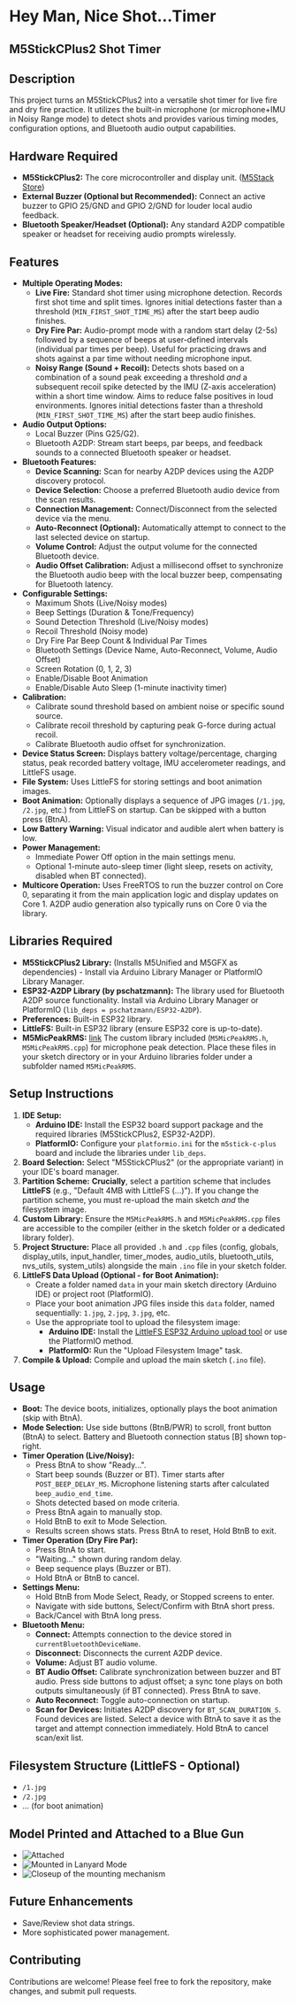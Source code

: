 # Hey Man, Nice Shot...Timer
## M5StickCPlus2 Shot Timer

## Description

This project turns an M5StickCPlus2 into a versatile shot timer for live fire and dry fire practice. It utilizes the built-in microphone (or microphone+IMU in Noisy Range mode) to detect shots and provides various timing modes, configuration options, and Bluetooth audio output capabilities.

## Hardware Required

* **M5StickCPlus2:** The core microcontroller and display unit. ([M5Stack Store](https://shop.m5stack.com/products/m5stickc-plus2-esp32-pico-d4))
* **External Buzzer (Optional but Recommended):** Connect an active buzzer to GPIO 25/GND and GPIO 2/GND for louder local audio feedback.
* **Bluetooth Speaker/Headset (Optional):** Any standard A2DP compatible speaker or headset for receiving audio prompts wirelessly.

## Features

* **Multiple Operating Modes:**
    * **Live Fire:** Standard shot timer using microphone detection. Records first shot time and split times. Ignores initial detections faster than a threshold (`MIN_FIRST_SHOT_TIME_MS`) after the start beep audio finishes.
    * **Dry Fire Par:** Audio-prompt mode with a random start delay (2-5s) followed by a sequence of beeps at user-defined intervals (individual par times per beep). Useful for practicing draws and shots against a par time without needing microphone input.
    * **Noisy Range (Sound + Recoil):** Detects shots based on a combination of a sound peak exceeding a threshold *and* a subsequent recoil spike detected by the IMU (Z-axis acceleration) within a short time window. Aims to reduce false positives in loud environments. Ignores initial detections faster than a threshold (`MIN_FIRST_SHOT_TIME_MS`) after the start beep audio finishes.
* **Audio Output Options:**
    * Local Buzzer (Pins G25/G2).
    * Bluetooth A2DP: Stream start beeps, par beeps, and feedback sounds to a connected Bluetooth speaker or headset.
* **Bluetooth Features:**
    * **Device Scanning:** Scan for nearby A2DP devices using the A2DP discovery protocol.
    * **Device Selection:** Choose a preferred Bluetooth audio device from the scan results.
    * **Connection Management:** Connect/Disconnect from the selected device via the menu.
    * **Auto-Reconnect (Optional):** Automatically attempt to connect to the last selected device on startup.
    * **Volume Control:** Adjust the output volume for the connected Bluetooth device.
    * **Audio Offset Calibration:** Adjust a millisecond offset to synchronize the Bluetooth audio beep with the local buzzer beep, compensating for Bluetooth latency.
* **Configurable Settings:**
    * Maximum Shots (Live/Noisy modes)
    * Beep Settings (Duration & Tone/Frequency)
    * Sound Detection Threshold (Live/Noisy modes)
    * Recoil Threshold (Noisy mode)
    * Dry Fire Par Beep Count & Individual Par Times
    * Bluetooth Settings (Device Name, Auto-Reconnect, Volume, Audio Offset)
    * Screen Rotation (0, 1, 2, 3)
    * Enable/Disable Boot Animation
    * Enable/Disable Auto Sleep (1-minute inactivity timer)
* **Calibration:**
    * Calibrate sound threshold based on ambient noise or specific sound source.
    * Calibrate recoil threshold by capturing peak G-force during actual recoil.
    * Calibrate Bluetooth audio offset for synchronization.
* **Device Status Screen:** Displays battery voltage/percentage, charging status, peak recorded battery voltage, IMU accelerometer readings, and LittleFS usage.
* **File System:** Uses LittleFS for storing settings and boot animation images.
* **Boot Animation:** Optionally displays a sequence of JPG images (`/1.jpg`, `/2.jpg`, etc.) from LittleFS on startup. Can be skipped with a button press (BtnA).
* **Low Battery Warning:** Visual indicator and audible alert when battery is low.
* **Power Management:**
    * Immediate Power Off option in the main settings menu.
    * Optional 1-minute auto-sleep timer (light sleep, resets on activity, disabled when BT connected).
* **Multicore Operation:** Uses FreeRTOS to run the buzzer control on Core 0, separating it from the main application logic and display updates on Core 1. A2DP audio generation also typically runs on Core 0 via the library.

## Libraries Required

* **M5StickCPlus2 Library:** (Installs M5Unified and M5GFX as dependencies) - Install via Arduino Library Manager or PlatformIO Library Manager.
* **ESP32-A2DP Library (by pschatzmann):** The library used for Bluetooth A2DP source functionality. Install via Arduino Library Manager or PlatformIO (`lib_deps = pschatzmann/ESP32-A2DP`).
* **Preferences:** Built-in ESP32 library.
* **LittleFS:** Built-in ESP32 library (ensure ESP32 core is up-to-date).
* **M5MicPeakRMS:** [link](https://github.com/jcarletto27/M5MicPeakRMS) The custom library included (`M5MicPeakRMS.h`, `M5MicPeakRMS.cpp`) for microphone peak detection. Place these files in your sketch directory or in your Arduino libraries folder under a subfolder named `M5MicPeakRMS`.

## Setup Instructions

1.  **IDE Setup:**
    * **Arduino IDE:** Install the ESP32 board support package and the required libraries (M5StickCPlus2, ESP32-A2DP).
    * **PlatformIO:** Configure your `platformio.ini` for the `m5stick-c-plus` board and include the libraries under `lib_deps`.
2.  **Board Selection:** Select "M5StickCPlus2" (or the appropriate variant) in your IDE's board manager.
3.  **Partition Scheme:** **Crucially**, select a partition scheme that includes **LittleFS** (e.g., "Default 4MB with LittleFS (...)"). If you change the partition scheme, you must re-upload the main sketch *and* the filesystem image.
4.  **Custom Library:** Ensure the `M5MicPeakRMS.h` and `M5MicPeakRMS.cpp` files are accessible to the compiler (either in the sketch folder or a dedicated library folder).
5.  **Project Structure:** Place all provided `.h` and `.cpp` files (config, globals, display_utils, input_handler, timer_modes, audio_utils, bluetooth_utils, nvs_utils, system_utils) alongside the main `.ino` file in your sketch folder.
6.  **LittleFS Data Upload (Optional - for Boot Animation):**
    * Create a folder named `data` in your main sketch directory (Arduino IDE) or project root (PlatformIO).
    * Place your boot animation JPG files inside this `data` folder, named sequentially: `1.jpg`, `2.jpg`, `3.jpg`, etc.
    * Use the appropriate tool to upload the filesystem image:
        * **Arduino IDE:** Install the [LittleFS ESP32 Arduino upload tool](https://github.com/lorol/arduino-esp32fs-plugin) or use the PlatformIO method.
        * **PlatformIO:** Run the "Upload Filesystem Image" task.
7.  **Compile & Upload:** Compile and upload the main sketch (`.ino` file).

## Usage

* **Boot:** The device boots, initializes, optionally plays the boot animation (skip with BtnA).
* **Mode Selection:** Use side buttons (BtnB/PWR) to scroll, front button (BtnA) to select. Battery and Bluetooth connection status [B] shown top-right.
* **Timer Operation (Live/Noisy):**
    * Press BtnA to show "Ready...".
    * Start beep sounds (Buzzer or BT). Timer starts after `POST_BEEP_DELAY_MS`. Microphone listening starts after calculated `beep_audio_end_time`.
    * Shots detected based on mode criteria.
    * Press BtnA again to manually stop.
    * Hold BtnB to exit to Mode Selection.
    * Results screen shows stats. Press BtnA to reset, Hold BtnB to exit.
* **Timer Operation (Dry Fire Par):**
    * Press BtnA to start.
    * "Waiting..." shown during random delay.
    * Beep sequence plays (Buzzer or BT).
    * Hold BtnA or BtnB to cancel.
* **Settings Menu:**
    * Hold BtnB from Mode Select, Ready, or Stopped screens to enter.
    * Navigate with side buttons, Select/Confirm with BtnA short press.
    * Back/Cancel with BtnA long press.
* **Bluetooth Menu:**
    * **Connect:** Attempts connection to the device stored in `currentBluetoothDeviceName`.
    * **Disconnect:** Disconnects the current A2DP device.
    * **Volume:** Adjust BT audio volume.
    * **BT Audio Offset:** Calibrate synchronization between buzzer and BT audio. Press side buttons to adjust offset; a sync tone plays on both outputs simultaneously (if BT connected). Press BtnA to save.
    * **Auto Reconnect:** Toggle auto-connection on startup.
    * **Scan for Devices:** Initiates A2DP discovery for `BT_SCAN_DURATION_S`. Found devices are listed. Select a device with BtnA to save it as the target and attempt connection immediately. Hold BtnA to cancel scan/exit list.

## Filesystem Structure (LittleFS - Optional)

* `/1.jpg`
* `/2.jpg`
* ... (for boot animation)

## Model Printed and Attached to a Blue Gun

* ![Attached](https://github.com/jcarletto27/HeyManNiceShotTimer/blob/main/images/PXL_20250506_164010292.MP.jpg?raw=true)
* ![Mounted in Lanyard Mode](https://github.com/jcarletto27/HeyManNiceShotTimer/blob/main/images/PXL_20250506_164025303.MP.jpg?raw=true)
* ![Closeup of the mounting mechanism](https://github.com/jcarletto27/HeyManNiceShotTimer/blob/main/images/PXL_20250506_164028005.jpg?raw=true)

## Future Enhancements

* Save/Review shot data strings.
* More sophisticated power management.

## Contributing

Contributions are welcome! Please feel free to fork the repository, make changes, and submit pull requests.
